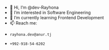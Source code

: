 - 👋 Hi, I’m @dev-Rayhona
- 👀 I’m interested in Software Engineering
- 🌱 I’m currently learning Frontend Development
- 📫 Reach me:
-     rayhona.dev@anur.tj
-     +992-918-54-6202

<!---
dev-Rayhona/dev-Rayhona is a ✨ special ✨ repository because its `README.md` (this file) appears on your GitHub profile.
You can click the Preview link to take a look at your changes.
--->
